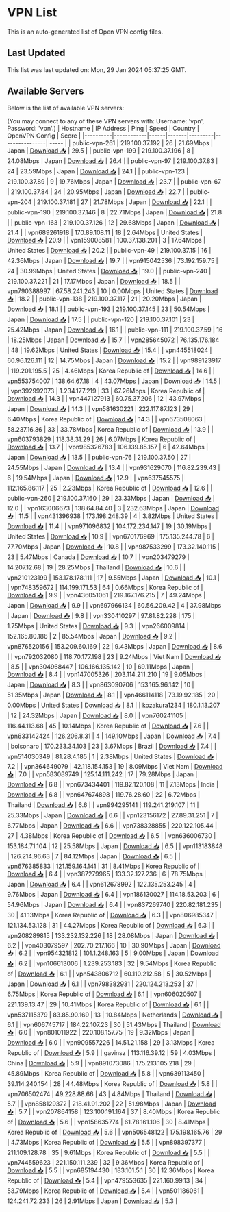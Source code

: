 # VPN List

This is an auto-generated list of Open VPN config files.

## Last Updated

This list was last updated on: Mon, 29 Jan 2024 05:37:25 GMT.

## Available Servers

Below is the list of available VPN servers:

(You may connect to any of these VPN servers with: Username: 'vpn', Password: 'vpn'.)
| Hostname | IP Address | Ping | Speed | Country | OpenVPN Config | Score |
|----------|------------|------|-------|---------|----------------| ----- |
| public-vpn-261 | 219.100.37.192 | 26 | 21.69Mbps | Japan | [Download 📥](./configs/server_0_JP.ovpn) | 29.5 |
| public-vpn-199 | 219.100.37.196 | 8 | 24.08Mbps | Japan | [Download 📥](./configs/server_1_JP.ovpn) | 26.4 |
| public-vpn-97 | 219.100.37.83 | 24 | 23.59Mbps | Japan | [Download 📥](./configs/server_2_JP.ovpn) | 24.1 |
| public-vpn-123 | 219.100.37.89 | 9 | 19.76Mbps | Japan | [Download 📥](./configs/server_3_JP.ovpn) | 23.7 |
| public-vpn-67 | 219.100.37.84 | 24 | 20.95Mbps | Japan | [Download 📥](./configs/server_4_JP.ovpn) | 22.7 |
| public-vpn-204 | 219.100.37.181 | 27 | 21.78Mbps | Japan | [Download 📥](./configs/server_5_JP.ovpn) | 22.1 |
| public-vpn-190 | 219.100.37.146 | 8 | 22.71Mbps | Japan | [Download 📥](./configs/server_6_JP.ovpn) | 21.8 |
| public-vpn-163 | 219.100.37.126 | 12 | 29.68Mbps | Japan | [Download 📥](./configs/server_7_JP.ovpn) | 21.4 |
| vpn689261918 | 170.89.108.11 | 18 | 2.64Mbps | United States | [Download 📥](./configs/server_8_US.ovpn) | 20.9 |
| vpn159008581 | 100.37.138.201 | 3 | 17.64Mbps | United States | [Download 📥](./configs/server_9_US.ovpn) | 20.2 |
| public-vpn-49 | 219.100.37.15 | 16 | 42.36Mbps | Japan | [Download 📥](./configs/server_10_JP.ovpn) | 19.7 |
| vpn915042536 | 73.192.159.75 | 24 | 30.99Mbps | United States | [Download 📥](./configs/server_11_US.ovpn) | 19.0 |
| public-vpn-240 | 219.100.37.221 | 21 | 17.17Mbps | Japan | [Download 📥](./configs/server_12_JP.ovpn) | 18.5 |
| vpn790388997 | 67.58.241.243 | 10 | 0.00Mbps | United States | [Download 📥](./configs/server_13_US.ovpn) | 18.2 |
| public-vpn-138 | 219.100.37.117 | 21 | 20.20Mbps | Japan | [Download 📥](./configs/server_14_JP.ovpn) | 18.1 |
| public-vpn-193 | 219.100.37.145 | 23 | 50.54Mbps | Japan | [Download 📥](./configs/server_15_JP.ovpn) | 17.5 |
| public-vpn-120 | 219.100.37.101 | 23 | 25.42Mbps | Japan | [Download 📥](./configs/server_16_JP.ovpn) | 16.1 |
| public-vpn-111 | 219.100.37.59 | 16 | 18.25Mbps | Japan | [Download 📥](./configs/server_17_JP.ovpn) | 15.7 |
| vpn285645072 | 76.135.176.184 | 48 | 19.62Mbps | United States | [Download 📥](./configs/server_18_US.ovpn) | 15.4 |
| vpn445518024 | 60.96.126.111 | 12 | 14.75Mbps | Japan | [Download 📥](./configs/server_19_JP.ovpn) | 15.2 |
| vpn989123917 | 119.201.195.5 | 25 | 4.46Mbps | Korea Republic of | [Download 📥](./configs/server_20_KR.ovpn) | 14.6 |
| vpn553754007 | 138.64.67.18 | 4 | 43.07Mbps | Japan | [Download 📥](./configs/server_21_JP.ovpn) | 14.5 |
| vpn392992073 | 1.234.177.219 | 33 | 67.26Mbps | Korea Republic of | [Download 📥](./configs/server_22_KR.ovpn) | 14.3 |
| vpn447127913 | 60.75.37.206 | 12 | 43.97Mbps | Japan | [Download 📥](./configs/server_23_JP.ovpn) | 14.3 |
| vpn581630221 | 222.117.87.123 | 29 | 6.40Mbps | Korea Republic of | [Download 📥](./configs/server_24_KR.ovpn) | 14.3 |
| vpn673508063 | 58.237.16.36 | 33 | 33.78Mbps | Korea Republic of | [Download 📥](./configs/server_25_KR.ovpn) | 13.9 |
| vpn603793829 | 118.38.31.29 | 26 | 6.07Mbps | Korea Republic of | [Download 📥](./configs/server_26_KR.ovpn) | 13.7 |
| vpn985326783 | 106.139.85.157 | 6 | 42.64Mbps | Japan | [Download 📥](./configs/server_27_JP.ovpn) | 13.5 |
| public-vpn-76 | 219.100.37.50 | 27 | 24.55Mbps | Japan | [Download 📥](./configs/server_28_JP.ovpn) | 13.4 |
| vpn931629070 | 116.82.239.43 | 6 | 19.54Mbps | Japan | [Download 📥](./configs/server_29_JP.ovpn) | 12.9 |
| vpn637545575 | 112.165.86.117 | 25 | 2.23Mbps | Korea Republic of | [Download 📥](./configs/server_30_KR.ovpn) | 12.6 |
| public-vpn-260 | 219.100.37.160 | 29 | 23.33Mbps | Japan | [Download 📥](./configs/server_31_JP.ovpn) | 12.0 |
| vpn163006673 | 138.64.84.40 | 3 | 232.63Mbps | Japan | [Download 📥](./configs/server_32_JP.ovpn) | 11.5 |
| vpn431396938 | 173.198.248.39 | 4 | 3.82Mbps | United States | [Download 📥](./configs/server_33_US.ovpn) | 11.4 |
| vpn971096832 | 104.172.234.147 | 19 | 30.19Mbps | United States | [Download 📥](./configs/server_34_US.ovpn) | 10.9 |
| vpn670176969 | 175.135.244.78 | 6 | 77.70Mbps | Japan | [Download 📥](./configs/server_35_JP.ovpn) | 10.8 |
| vpn987533299 | 173.32.140.115 | 23 | 5.47Mbps | Canada | [Download 📥](./configs/server_36_CA.ovpn) | 10.7 |
| vpn203479279 | 14.207.12.68 | 19 | 28.25Mbps | Thailand | [Download 📥](./configs/server_37_TH.ovpn) | 10.6 |
| vpn210123199 | 153.178.178.111 | 17 | 9.55Mbps | Japan | [Download 📥](./configs/server_38_JP.ovpn) | 10.1 |
| vpn748359672 | 114.199.171.53 | 64 | 0.66Mbps | Korea Republic of | [Download 📥](./configs/server_39_KR.ovpn) | 9.9 |
| vpn436051061 | 219.167.176.215 | 7 | 49.24Mbps | Japan | [Download 📥](./configs/server_40_JP.ovpn) | 9.9 |
| vpn697966134 | 60.56.209.42 | 4 | 37.98Mbps | Japan | [Download 📥](./configs/server_41_JP.ovpn) | 9.8 |
| vpn330410297 | 97.81.82.228 | 175 | 1.75Mbps | United States | [Download 📥](./configs/server_42_US.ovpn) | 9.3 |
| vpn266009814 | 152.165.80.186 | 2 | 85.54Mbps | Japan | [Download 📥](./configs/server_43_JP.ovpn) | 9.2 |
| vpn876520156 | 153.209.60.169 | 22 | 9.43Mbps | Japan | [Download 📥](./configs/server_44_JP.ovpn) | 8.6 |
| vpn792032080 | 118.70.177.198 | 23 | 9.24Mbps | Viet Nam | [Download 📥](./configs/server_45_VN.ovpn) | 8.5 |
| vpn304968447 | 106.166.135.142 | 10 | 69.11Mbps | Japan | [Download 📥](./configs/server_46_JP.ovpn) | 8.4 |
| vpn147005326 | 203.114.211.210 | 19 | 9.05Mbps | Japan | [Download 📥](./configs/server_47_JP.ovpn) | 8.3 |
| vpn863090706 | 153.165.96.142 | 10 | 51.35Mbps | Japan | [Download 📥](./configs/server_48_JP.ovpn) | 8.1 |
| vpn466114118 | 73.19.92.185 | 20 | 0.00Mbps | United States | [Download 📥](./configs/server_49_US.ovpn) | 8.1 |
| kozakura1234 | 180.1.13.207 | 12 | 24.32Mbps | Japan | [Download 📥](./configs/server_50_JP.ovpn) | 8.0 |
| vpn760241105 | 116.44.113.68 | 45 | 10.14Mbps | Korea Republic of | [Download 📥](./configs/server_51_KR.ovpn) | 7.6 |
| vpn633142424 | 126.206.8.31 | 4 | 149.10Mbps | Japan | [Download 📥](./configs/server_52_JP.ovpn) | 7.4 |
| bolsonaro | 170.233.34.103 | 23 | 3.67Mbps | Brazil | [Download 📥](./configs/server_53_BR.ovpn) | 7.4 |
| vpn514030349 | 81.28.4.185 | 1 | 2.38Mbps | United States | [Download 📥](./configs/server_54_US.ovpn) | 7.2 |
| vpn364649079 | 42.118.154.153 | 19 | 8.09Mbps | Viet Nam | [Download 📥](./configs/server_55_VN.ovpn) | 7.0 |
| vpn583089749 | 125.14.111.242 | 17 | 79.28Mbps | Japan | [Download 📥](./configs/server_56_JP.ovpn) | 6.8 |
| vpn673434401 | 119.82.120.108 | 11 | 7.13Mbps | India | [Download 📥](./configs/server_57_IN.ovpn) | 6.8 |
| vpn647674898 | 119.76.28.60 | 22 | 6.72Mbps | Thailand | [Download 📥](./configs/server_58_TH.ovpn) | 6.6 |
| vpn994295141 | 119.241.219.107 | 11 | 25.33Mbps | Japan | [Download 📥](./configs/server_59_JP.ovpn) | 6.6 |
| vpn123156172 | 27.89.31.251 | 7 | 6.77Mbps | Japan | [Download 📥](./configs/server_60_JP.ovpn) | 6.6 |
| vpn738328855 | 220.122.105.44 | 27 | 4.38Mbps | Korea Republic of | [Download 📥](./configs/server_61_KR.ovpn) | 6.5 |
| vpn636006730 | 153.184.71.104 | 12 | 25.58Mbps | Japan | [Download 📥](./configs/server_62_JP.ovpn) | 6.5 |
| vpn113183848 | 126.214.96.63 | 7 | 84.12Mbps | Japan | [Download 📥](./configs/server_63_JP.ovpn) | 6.5 |
| vpn676385833 | 121.159.164.141 | 31 | 8.41Mbps | Korea Republic of | [Download 📥](./configs/server_64_KR.ovpn) | 6.4 |
| vpn387279965 | 133.32.127.236 | 6 | 78.75Mbps | Japan | [Download 📥](./configs/server_65_JP.ovpn) | 6.4 |
| vpn612678992 | 122.135.253.245 | 4 | 9.76Mbps | Japan | [Download 📥](./configs/server_66_JP.ovpn) | 6.4 |
| vpn186130027 | 114.18.53.203 | 6 | 54.96Mbps | Japan | [Download 📥](./configs/server_67_JP.ovpn) | 6.4 |
| vpn837269740 | 220.82.181.235 | 30 | 41.13Mbps | Korea Republic of | [Download 📥](./configs/server_68_KR.ovpn) | 6.3 |
| vpn806985347 | 121.134.53.128 | 31 | 44.27Mbps | Korea Republic of | [Download 📥](./configs/server_69_KR.ovpn) | 6.3 |
| vpn208289815 | 133.232.132.226 | 18 | 28.08Mbps | Japan | [Download 📥](./configs/server_70_JP.ovpn) | 6.2 |
| vpn403079597 | 202.70.217.166 | 10 | 30.90Mbps | Japan | [Download 📥](./configs/server_71_JP.ovpn) | 6.2 |
| vpn954321812 | 101.1.248.163 | 5 | 9.00Mbps | Japan | [Download 📥](./configs/server_72_JP.ovpn) | 6.2 |
| vpn106613006 | 1.239.253.183 | 32 | 9.54Mbps | Korea Republic of | [Download 📥](./configs/server_73_KR.ovpn) | 6.1 |
| vpn543806712 | 60.110.212.58 | 5 | 30.52Mbps | Japan | [Download 📥](./configs/server_74_JP.ovpn) | 6.1 |
| vpn798382931 | 220.124.213.253 | 37 | 6.75Mbps | Korea Republic of | [Download 📥](./configs/server_75_KR.ovpn) | 6.1 |
| vpn606020507 | 221.139.13.47 | 29 | 10.41Mbps | Korea Republic of | [Download 📥](./configs/server_76_KR.ovpn) | 6.1 |
| vpn537115379 | 83.85.90.169 | 13 | 10.84Mbps | Netherlands | [Download 📥](./configs/server_77_NL.ovpn) | 6.1 |
| vpn606745717 | 184.22.107.23 | 30 | 51.43Mbps | Thailand | [Download 📥](./configs/server_78_TH.ovpn) | 6.0 |
| vpn801011922 | 220.108.157.75 | 19 | 9.32Mbps | Japan | [Download 📥](./configs/server_79_JP.ovpn) | 6.0 |
| vpn909557226 | 14.51.21.158 | 29 | 3.13Mbps | Korea Republic of | [Download 📥](./configs/server_80_KR.ovpn) | 5.9 |
| gavinsz | 113.116.39.12 | 59 | 4.03Mbps | China | [Download 📥](./configs/server_81_CN.ovpn) | 5.9 |
| vpn891073086 | 175.213.105.218 | 29 | 45.89Mbps | Korea Republic of | [Download 📥](./configs/server_82_KR.ovpn) | 5.8 |
| vpn639113450 | 39.114.240.154 | 28 | 44.48Mbps | Korea Republic of | [Download 📥](./configs/server_83_KR.ovpn) | 5.8 |
| vpn706502474 | 49.228.88.66 | 43 | 4.84Mbps | Thailand | [Download 📥](./configs/server_84_TH.ovpn) | 5.7 |
| vpn858129372 | 218.41.91.202 | 22 | 51.98Mbps | Japan | [Download 📥](./configs/server_85_JP.ovpn) | 5.7 |
| vpn207864158 | 123.100.191.164 | 37 | 8.40Mbps | Korea Republic of | [Download 📥](./configs/server_86_KR.ovpn) | 5.6 |
| vpn158635774 | 61.78.161.106 | 30 | 8.41Mbps | Korea Republic of | [Download 📥](./configs/server_87_KR.ovpn) | 5.6 |
| vpn506548122 | 175.198.165.76 | 29 | 4.73Mbps | Korea Republic of | [Download 📥](./configs/server_88_KR.ovpn) | 5.5 |
| vpn898397377 | 211.109.128.78 | 35 | 9.61Mbps | Korea Republic of | [Download 📥](./configs/server_89_KR.ovpn) | 5.5 |
| vpn744559623 | 221.150.111.239 | 32 | 9.36Mbps | Korea Republic of | [Download 📥](./configs/server_90_KR.ovpn) | 5.5 |
| vpn685194430 | 183.101.5.1 | 30 | 12.36Mbps | Korea Republic of | [Download 📥](./configs/server_91_KR.ovpn) | 5.4 |
| vpn479553635 | 221.160.99.13 | 34 | 53.79Mbps | Korea Republic of | [Download 📥](./configs/server_92_KR.ovpn) | 5.4 |
| vpn501186061 | 124.241.72.233 | 26 | 2.91Mbps | Japan | [Download 📥](./configs/server_93_JP.ovpn) | 5.3 |
